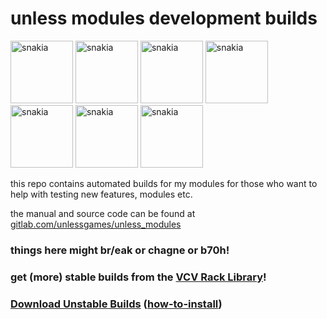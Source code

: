 # unless modules development builds

<p float="left">
<img src="https://library.vcvrack.com/screenshots/unless_modules/towers.png" alt="snakia" height="100" style="display : inline-block;"/>
<img src="https://library.vcvrack.com/screenshots/unless_modules/snake.png" alt="snakia" height="100" style="display : inline-block;"/>
<img src="https://library.vcvrack.com/screenshots/unless_modules/room.png" alt="snakia" height="100" style="display : inline-block;"/>
<img src="https://library.vcvrack.com/screenshots/unless_modules/cantor.png" alt="snakia" height="100" style="display : inline-block;"/>
<img src="https://library.vcvrack.com/screenshots/unless_modules/markov.png" alt="snakia" height="100" style="display : inline-block;"/>
<img src="https://library.vcvrack.com/screenshots/unless_modules/atoms.png" alt="snakia" height="100" style="display : inline-block;"/>
<img src="https://library.vcvrack.com/screenshots/unless_modules/piong.png" alt="snakia" height="100" style="display : inline-block;"/>
</p>

this repo contains automated builds for my modules for those who want to help with testing new features, modules etc.

the manual and source code can be found at [gitlab.com/unlessgames/unless_modules](https://gitlab.com/unlessgames/unless_modules)

### things here might br/eak or chagne or b70h!

### get (more) stable builds from the [**VCV Rack Library**](https://library.vcvrack.com/unless_modules)!

### [Download Unstable Builds](https://github.com/unlessgames/unless_modules/releases) ([how-to-install](https://vcvrack.com/manual/Installing#installing-plugins-not-available-on-the-vcv-library))
